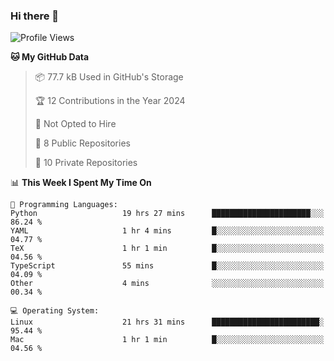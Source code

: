 ### Hi there 👋

<!--
**huayuan4396/huayuan4396** is a ✨ _special_ ✨ repository because its `README.md` (this file) appears on your GitHub profile.

Here are some ideas to get you started:

- 🔭 I’m currently working on ...
- 🌱 I’m currently learning ...
- 👯 I’m looking to collaborate on ...
- 🤔 I’m looking for help with ...
- 💬 Ask me about ...
- 📫 How to reach me: ...
- 😄 Pronouns: ...
- ⚡ Fun fact: ...
-->

<!--START_SECTION:waka-->
![Profile Views](http://img.shields.io/badge/Profile%20Views-2-blue)

**🐱 My GitHub Data** 

> 📦 77.7 kB Used in GitHub's Storage 
 > 
> 🏆 12 Contributions in the Year 2024
 > 
> 🚫 Not Opted to Hire
 > 
> 📜 8 Public Repositories 
 > 
> 🔑 10 Private Repositories 
 > 
📊 **This Week I Spent My Time On** 

```text
💬 Programming Languages: 
Python                   19 hrs 27 mins      ██████████████████████░░░   86.24 % 
YAML                     1 hr 4 mins         █░░░░░░░░░░░░░░░░░░░░░░░░   04.77 % 
TeX                      1 hr 1 min          █░░░░░░░░░░░░░░░░░░░░░░░░   04.56 % 
TypeScript               55 mins             █░░░░░░░░░░░░░░░░░░░░░░░░   04.09 % 
Other                    4 mins              ░░░░░░░░░░░░░░░░░░░░░░░░░   00.34 % 

💻 Operating System: 
Linux                    21 hrs 31 mins      ████████████████████████░   95.44 % 
Mac                      1 hr 1 min          █░░░░░░░░░░░░░░░░░░░░░░░░   04.56 % 
```


<!--END_SECTION:waka-->
